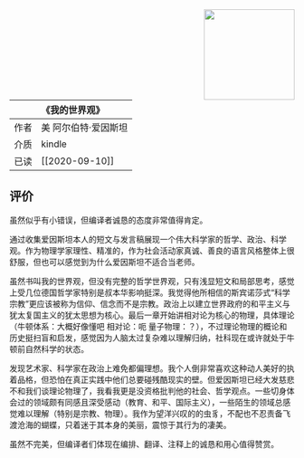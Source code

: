 <img src='https://img9.doubanio.com/view/subject/l/public/s29890030.jpg' style='float:right ; width:160px;height:80 px'/>

|      | 《我的世界观》                                   |
|:-------|:---------------------------------------------|
|  作者    |    美 阿尔伯特·爱因斯坦                        |
|  介质    |   kindle                      |
|  已读    |     [[2020-09-10]]                 |

## 评价

虽然似乎有小错误，但编译者诚恳的态度非常值得肯定。

通过收集爱因斯坦本人的短文与发言稿展现一个伟大科学家的哲学、政治、科学观。作为物理学家理性、精准的，作为社会活动家真诚、善良的语言风格整体上很舒服，但也可以感觉到为什么爱因斯坦不适合当老师。

虽然书叫我的世界观，但没有完整的哲学世界观，只有浅显短文和局部思考，感觉上受几位德国哲学家特别是叔本华影响挺深。我觉得他所相信的斯宾诺莎式“科学宗教”更应该被称为信仰、信念而不是宗教。政治上以建立世界政府的和平主义与犹太复国主义的犹太思想为核心。最后一章开始讲相对论为核心的物理，具体理论（牛顿体系：大概好像懂吧 相对论：呃 量子物理：？），不过理论物理的概论和历史挺扫盲和启发，感觉因为人脑太过复杂难以理解归纳，社科现在或许就处于牛顿前自然科学的状态。

发现艺术家、科学家在政治上难免都偏理想。我个人倒非常喜欢这种动人美好的执着品格，但恐怕在真正实践中他们总要碰残酷现实的壁。但爱因斯坦已经大发慈悲不和我们谈理论物理了，我看我更是没资格批判他的社会、哲学观点。一些切身体会过的领域颇有同感且深受感动（教育、和平、国际主义），一些陌生的领域总感觉难以理解（特别是宗教、物理）。我作为望洋兴叹的的虫豸，不配也不忍责备飞渡沧海的蝴蝶，只着迷于其本身的美丽，震惊于其行为的凄美。

虽然不完美，但编译者们体现在编排、翻译、注释上的诚恳和用心值得赞赏。